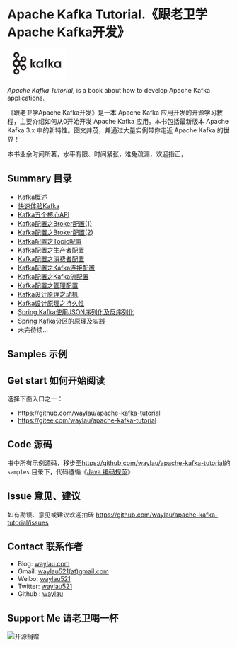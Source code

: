 # Apache Kafka Tutorial.《跟老卫学Apache Kafka开发》

![](images/kafka-logo.png)

*Apache Kafka Tutorial*, is a book about how to develop Apache Kafka applications.



《跟老卫学Apache Kafka开发》是一本 Apache Kafka 应用开发的开源学习教程，主要介绍如何从0开始开发 Apache Kafka 应用。本书包括最新版本 Apache Kafka 3.x 中的新特性。图文并茂，并通过大量实例带你走近 Apache Kafka 的世界！

本书业余时间所著，水平有限、时间紧张，难免疏漏，欢迎指正，

## Summary 目录


* [Kafka概述](https://developer.huawei.com/consumer/cn/blog/topic/03872088558070088)
* [快速体验Kafka](https://developer.huawei.com/consumer/cn/blog/topic/03872487899780004)
* [Kafka五个核心API](https://developer.huawei.com/consumer/cn/blog/topic/03872945665960006)
* [Kafka配置之Broker配置(1)](https://developer.huawei.com/consumer/cn/forum/topic/0202888066890040287?fid=23)
* [Kafka配置之Broker配置(2)](https://developer.huawei.com/consumer/cn/forum/topic/0202888067238010288?fid=23)
* [Kafka配置之Topic配置](https://developer.huawei.com/consumer/cn/forum/topic/0202892848217480397?fid=23)
* [Kafka配置之生产者配置](https://developer.huawei.com/consumer/cn/blog/topic/03894957585670075)
* [Kafka配置之消费者配置](https://developer.huawei.com/consumer/cn/blog/topic/03894958005750076)
* [Kafka配置之Kafka连接配置](https://developer.huawei.com/consumer/cn/forum/topic/0202892848217480397?fid=23)
* [Kafka配置之Kafka流配置](https://developer.huawei.com/consumer/cn/blog/topic/03894959947920078)
* [Kafka配置之管理配置](https://developer.huawei.com/consumer/cn/blog/topic/03894960793240079)
* [Kafka设计原理之动机](https://developer.huawei.com/consumer/cn/blog/topic/03904940792480077)
* [Kafka设计原理之持久性](https://developer.huawei.com/consumer/cn/blog/topic/03905782750440079)
* [Spring Kafka使用JSON序列化及反序列化](https://developer.huawei.com/consumer/cn/forum/topic/0202883728222590198?fid=23)
* [Spring Kafka分区的原理及实践](https://developer.huawei.com/consumer/cn/forum/topic/0201883729015070174?fid=23)
* 未完待续...


## Samples 示例








## Get start 如何开始阅读

选择下面入口之一：

* <https://github.com/waylau/apache-kafka-tutorial>
* <https://gitee.com/waylau/apache-kafka-tutorial>


## Code 源码

书中所有示例源码，移步至<https://github.com/waylau/apache-kafka-tutorial>的 `samples` 目录下，代码遵循《[Java 编码规范](<http://waylau.com/java-code-conventions>)》

## Issue 意见、建议

如有勘误、意见或建议欢迎拍砖 <https://github.com/waylau/apache-kafka-tutorial/issues>

## Contact 联系作者

* Blog: [waylau.com](http://waylau.com)
* Gmail: [waylau521(at)gmail.com](mailto:waylau521@gmail.com)
* Weibo: [waylau521](http://weibo.com/waylau521)
* Twitter: [waylau521](https://twitter.com/waylau521)
* Github : [waylau](https://github.com/waylau)


## Support Me 请老卫喝一杯

![开源捐赠](https://waylau.com/images/showmethemoney-sm.jpg)
